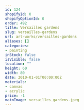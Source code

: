 ```yaml
---
id: 124
shopifyId: 0
shopifyOptionId: 0
order: 492
title: Versailles gardens
slug: versailles-gardens
url: art-works/versailles-gardens
aliases: []
categories:
- painting
inStock: false
isVisible: false
location: ""
height: 60
width: 80
date: 2010-01-01T00:00:00Z
materials:
- canvas
- acrylic
price: -1
mainImage: versailles_gardens.jpeg
---
```

